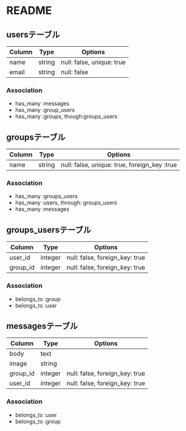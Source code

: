 # README

## usersテーブル
|Column|Type|Options|
|------|----|-------|
|name|string|null: false, unique: true|
|email|string|null: false|

### Association
- has_many :messages
- has_many :group_users
- has_many :groups, though:groups_users

## groupsテーブル
|Column|Type|Options|
|------|----|-------|
|name|string|null: false, unique: true, foreign_key :true|

### Association
- has_many :groups_users
- has_many :users, through: groups_users
- has_many :messages

## groups_usersテーブル
|Column|Type|Options|
|------|----|-------|
|user_id|integer|null: false, foreign_key: true|
|group_id|integer|null: false, foreign_key: true|

### Association
- belongs_to :group
- belongs_to :user

## messagesテーブル
|Column|Type|Options|
|------|----|-------|
|body|text||
|image|string||
|group_id|integer|null: false, foreign_key: true|
|user_id|integer|null: false, foreign_key: true|

### Association
- belongs_to :user
- belongs_to :group

